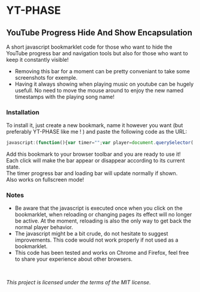 # YT-PHASE
## YouTube Progress Hide And Show Encapsulation

A short javascript bookmarklet code for those who want to hide the YouTube progress bar and navigation tools but also for those who want to keep it constantly visible!

- Removing this bar for a moment can be pretty conveniant to take some screenshots for exemple.
- Having it always showing when playing music on youtube can be hugely usefull. No need to move the mouse around to enjoy the new named timestamps with the playing song name!

### Installation
To install it, just create a new bookmark, name it however you want (but preferably YT-PHASE like me ! ) and paste the following code as the URL:

```javascript
javascript:(function(){var timer="";var player=document.querySelector('.html5-video-player');var ytp_bar=document.getElementsByClassName("ytp-chrome-bottom");var ytp_bar_opacity=ytp_bar.item(0).style.opacity;if(ytp_bar_opacity==""||ytp_bar_opacity==0){ytp_bar.item(0).style.opacity=1;player.showControls();timer=setInterval(function(){player.wakeUpControls()},1000)}else{ytp_bar.item(0).style.opacity=0;player.hideControls();}})();
```
Add this bookmark to your browser toolbar and you are ready to use it!  
Each click will make the bar appear or disappear according to its current state.  
The timer progress bar and loading bar will update normally if shown.  
Also works on fullscreen mode!

### Notes
- Be aware that the javascript is executed once when you click on the bookmarklet, when reloading or changing pages its effect will no longer be active. At the moment, reloading is also the only way to get back the normal player behavior.
- The javascript might be a bit crude, do not hesitate to suggest improvements. This code would not work properly if not used as a bookmarklet.
- This code has been tested and works on Chrome and Firefox, feel free to share your experience about other browsers.
 
 <br/>
 
*This project is licensed under the terms of the MIT license.*

